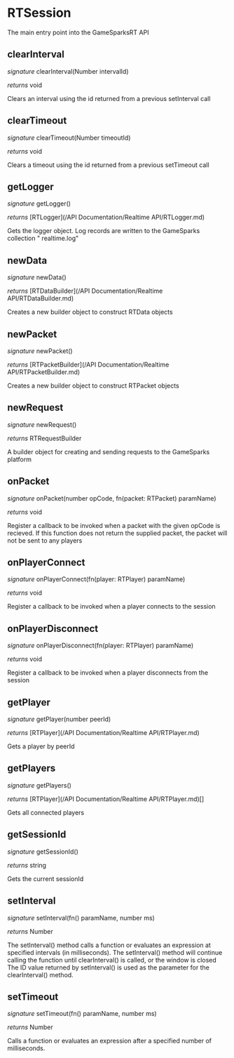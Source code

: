 # RTSession

The main entry point into the GameSparksRT API


## clearInterval
_signature_ clearInterval(Number intervalId)</p>
_returns_ void</p>
Clears an interval using the id returned from a previous setInterval call

## clearTimeout
_signature_ clearTimeout(Number timeoutId)</p>
_returns_ void</p>
Clears a timeout using the id returned from a previous setTimeout call

## getLogger
_signature_ getLogger()</p>
_returns_ [RTLogger](/API Documentation/Realtime API/RTLogger.md)</p>
Gets the logger object. Log records are written to the GameSparks collection " realtime.log"

## newData
_signature_ newData()</p>
_returns_ [RTDataBuilder](/API Documentation/Realtime API/RTDataBuilder.md)</p>
Creates a new builder object to construct RTData objects

## newPacket
_signature_ newPacket()</p>
_returns_ [RTPacketBuilder](/API Documentation/Realtime API/RTPacketBuilder.md)</p>
Creates a new builder object to construct RTPacket objects

## newRequest
_signature_ newRequest()</p>
_returns_ RTRequestBuilder</p>
A builder object for creating and sending requests to the GameSparks platform

## onPacket
_signature_ onPacket(number opCode, fn(packet: RTPacket) paramName)</p>
_returns_ void</p>
Register a callback to be invoked when a packet with the given opCode is recieved. If this function does not return the supplied packet, the packet will not be sent to any players

## onPlayerConnect
_signature_ onPlayerConnect(fn(player: RTPlayer) paramName)</p>
_returns_ void</p>
Register a callback to be invoked when a player connects to the session

## onPlayerDisconnect
_signature_ onPlayerDisconnect(fn(player: RTPlayer) paramName)</p>
_returns_ void</p>
Register a callback to be invoked when a player disconnects from the session

## getPlayer
_signature_ getPlayer(number peerId)</p>
_returns_ [RTPlayer](/API Documentation/Realtime API/RTPlayer.md)</p>
Gets a player by peerId

## getPlayers
_signature_ getPlayers()</p>
_returns_ [RTPlayer](/API Documentation/Realtime API/RTPlayer.md)[]</p>
Gets all connected players

## getSessionId
_signature_ getSessionId()</p>
_returns_ string</p>
Gets the current sessionId

## setInterval
_signature_ setInterval(fn() paramName, number ms)</p>
_returns_ Number</p>
The setInterval() method calls a function or evaluates an expression at specified intervals (in milliseconds).
The setInterval() method will continue calling the function until clearInterval() is called, or the window is closed
The ID value returned by setInterval() is used as the parameter for the clearInterval() method.

## setTimeout
_signature_ setTimeout(fn() paramName, number ms)</p>
_returns_ Number</p>
Calls a function or evaluates an expression after a specified number of milliseconds.

